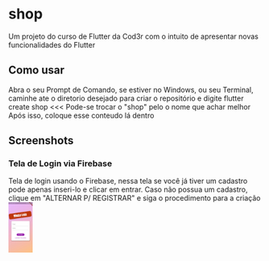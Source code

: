 # shop

Um projeto do curso de Flutter da Cod3r com o intuito de apresentar novas funcionalidades do Flutter

## Como usar
Abra o seu Prompt de Comando, se estiver no Windows, ou seu Terminal, caminhe ate o diretorio desejado para criar o repositório e digite flutter create shop  <<< Pode-se trocar o "shop" pelo o nome que achar melhor 
Após isso, coloque esse conteudo lá dentro


## Screenshots

### Tela de Login via Firebase
Tela de login usando o Firebase, nessa tela se você já tiver um cadastro pode apenas inseri-lo e clicar em entrar. Caso não possua um cadastro, clique em "ALTERNAR P/ REGISTRAR" e siga o procedimento para a criação
<img src="./images/shop_login.jpeg" width="48">
